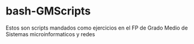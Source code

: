 # bash-GMScripts

Estos son scripts mandados como ejercicios en el FP de Grado Medio de Sistemas microinformaticos y redes
